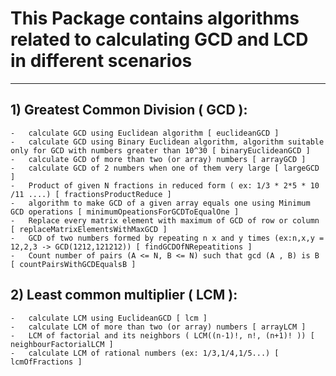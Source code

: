 # This Package contains algorithms related to calculating GCD and LCD in different scenarios

------

## 1) Greatest Common Division ( GCD ):
	-	calculate GCD using Euclidean algorithm [ euclideanGCD ]
	-	calculate GCD using Binary Euclidean algorithm, algorithm suitable only for GCD with numbers greater than 10^30 [ binaryEuclideanGCD ]
	-	calculate GCD of more than two (or array) numbers [ arrayGCD ]
	-	calculate GCD of 2 numbers when one of them very large [ largeGCD ]
	-	Product of given N fractions in reduced form ( ex: 1/3 * 2*5 * 10 /11 ....) [ fractionsProductReduce ]
	-	algorithm to make GCD of a given array equals one using Minimum GCD operations [ minimumOpeationsForGCDToEqualOne ]
	-	Replace every matrix element with maximum of GCD of row or column [ replaceMatrixElementsWithMaxGCD ]
	-	GCD of two numbers formed by repeating n x and y times (ex:n,x,y = 12,2,3 -> GCD(1212,121212)) [ findGCDOfNRepeatitions ]
	-	Count number of pairs (A <= N, B <= N) such that gcd (A , B) is B [ countPairsWithGCDEqualsB ]


## 2) Least common multiplier ( LCM ):
	-	calculate LCM using EuclideanGCD [ lcm ]
	-	calculate LCM of more than two (or array) numbers [ arrayLCM ]
	-	LCM of factorial and its neighbors ( LCM((n-1)!, n!, (n+1)! )) [ neighbourFactorialLCM ]
	-	calculate LCM of rational numbers (ex: 1/3,1/4,1/5...) [ lcmOfFractions ]
